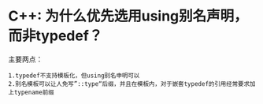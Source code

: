 # C++: 为什么优先选用using别名声明，而非typedef？

主要两点：

    1.typedef不支持模板化，但using别名申明可以
    2.别名模板可以让人免写”::type“后缀，并且在模板内，对于嵌套typedef的引用经常要求加上typename前缀

